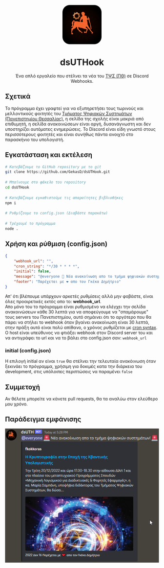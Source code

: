 <div align="center">
    <img src="assets/icon.png" />
    <h1>dsUTHook</h1>
    <p>Ένα απλό εργαλείο που στέλνει τα νέα του <a href="https://ds.uth.gr/">ΤΨΣ (ΠΘ)</a> σε Discord Webhooks.</p>
</div>

## Σχετικά
Το πρόγραμμα έχει γραφτεί για να εξυπηρετήσει τους τωρινούς και μελλοντικούς φοιτητές του [Τμήματος Ψηφιακών Συστημάτων (Πανεπιστημίου Θεσσαλίας)](https://ds.uth.gr/), η σελίδα της σχολής είναι μακριά από επιθυμητή, η σελίδα ανακοινώσεων είναι αργή, δυσανάγνωστη και δεν υποστηρίζει αυτόματες ενημερώσεις. Το Discord είναι είδη γνωστό στους περισσότερους φοιτητές και είναι συνήθως πάντα ανοιχτό στο παρασκήνιο του υπολογιστή. 

## Εγκατάσταση και εκτέλεση
```sh
# Κατεβάζουμε το GitHub repository με το git
git clone https://github.com/GekasD/dsUTHook.git

# Μπαίνουμε στο φάκελο του repository
cd dsUTHook

# Κατεβάζουμε εγκαθιστούμε τις απαραίτητες βιβλιοθήκες 
npm i

# Ρυθμίζουμε το config.json (Διαβάστε παρακάτω)

# Τρέχουμέ το πρόγραμμα
node .
```

## Χρήση και ρύθμιση (config.json)
```json
{
    "webhook_url": "",
    "cron_string": "*/30 * * * *",
    "initial": false,
    "message": "@everyone 🚨 Νέα ανακοίνωση απο το τμήμα ψηφιακών συστημάτων! 🚨",
    "footer": "Παρέχεται με ❤️ απο τον Γκέκα Δημήτριο"
}
```
Απ' ότι βλέπουμε υπάρχουν αρκετές ρυθμίσεις αλλά μην φοβάστε, είναι όλες προαιρετικές εκτός απο το: **webhook_url**.  
Απο μόνο του το πρόγραμμα είναι ρυθμισμένο να ελέγχει την σελίδα ανακοινώσεων κάθε 30 λεπτά για να αποφεύγουμε να "σπαμάρουμε" τους servers του Πανεπιστημίου, αυτό σημάινει ότι το αργότερο που θα πάρει να στήλει το webhook όταν βγαίνει ανακοίνωση είναι 30 λεπτά, στην πράξη αυτό είναι πολύ απίθανο, ο χρόνος ρυθμίζεται με [cron syntax](https://crontab.guru/). Ο host είναι υπεύθυνος να φτιάξει webhook στον Discord server του και να αντιγράφει το url και να το βάλει στο config.json σαν: `webhook_url`

### initial (config.json)
Η επιλογή initial αν είναι `true` θα στέλνει την τελευταία ανακόινωση όταν ξεκινάει το πρόγραμμα, χρήσιμη για δοκιμές κατα την διάρκεια του development, στις υπόλοιπες περιπτώσεις να παραμένει `false`

## Συμμετοχή
Αν θέλετε μπορείτε να κάνετε pull requests, θα τα αναλύω στον ελεύθερο μου χρόνο.

## Παράδειγμα εμφάνισης
<img src="assets/example.png" />
